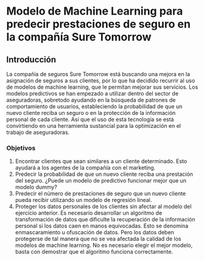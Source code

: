 # Modelo de Machine Learning para predecir prestaciones de seguro en la compañía Sure Tomorrow

## Introducción

La compañía de seguros Sure Tomorrow está buscando una mejora en la asignación de seguros a sus clientes, por lo que ha decidido recurrir al uso de modelos de machine learning, que le permitan mejorar sus servicios. Los modelos predictivos se han empezado a utilizar dentro del sector de aseguradoras, sobretodo ayudando en la búsqueda de patrones de comportamiento de usuarios, estableciendo la probabilidad de que un nuevo cliente reciba un seguro o en la protección de la información personal de cada cliente. Así que el uso de esta tecnología se está convirtiendo en una herramienta sustancial para la optimización en el trabajo de aseguradoras. 

### Objetivos

1. Encontrar clientes que sean similares a un cliente determinado. Esto ayudará a los agentes de la compañía con el marketing.
2. Predecir la probabilidad de que un nuevo cliente reciba una prestación del seguro. ¿Puede un modelo de predictivo funcionar mejor que un modelo dummy?
3. Predecir el número de prestaciones de seguro que un nuevo cliente pueda recibir utilizando un modelo de regresión lineal.
4. Proteger los datos personales de los clientes sin afectar al modelo del ejercicio anterior. Es necesario desarrollar un algoritmo de transformación de datos que dificulte la recuperación de la información personal si los datos caen en manos equivocadas. Esto se denomina enmascaramiento u ofuscación de datos. Pero los datos deben protegerse de tal manera que no se vea afectada la calidad de los modelos de machine learning. No es necesario elegir el mejor modelo, basta con demostrar que el algoritmo funciona correctamente.
